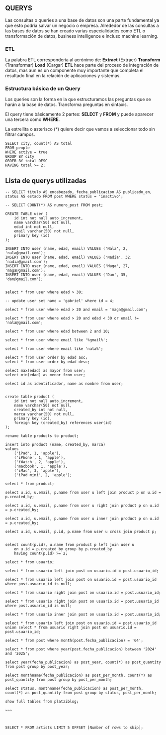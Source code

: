 ## QUERYS

Las consultas o queries a una base de datos son una parte fundamental ya que esto podría salvar un negocio o empresa.
Alrededor de las consultas a las bases de datos se han creado varias especialidades como ETL o transformación de datos, business intelligence e incluso machine learning.

### ETL
La palabra ETL correspondería al acrónimo de:
**Extract** (Extraer)
**Transform** (Transformar)
**Load** (Cargar)
**ETL** hace parte del proceso de integración de datos, mas aun es un componente muy importante que completa el resultado final en la relación de aplicaciones y sistemas.

### Estructura básica de un Query

Los queries son la forma en la que estructuramos las preguntas que se harán a la base de datos. Transforma preguntas en sintaxis.

El query tiene básicamente 2 partes: **SELECT** y **FROM** y puede aparecer una tercera como **WHERE**.

La estrellita o asterisco (*) quiere decir que vamos a seleccionar todo sin filtrar campos.

~~~
SELECT city, count(*) AS total
FROM people
WHERE active = true
GROUP BY city
ORDER BY total DESC
HAVING total >= 2;
~~~

## Lista de querys utilizadas

~~~~
-- SELECT titulo AS encabezado, fecha_publicacion AS publicado_en, status AS estado FROM post WHERE status = 'inactivo';

-- SELECT COUNT(*) AS numero_post FROM post;

CREATE TABLE user (
    id int not null auto_increment,
    name varchar(50) not null,
    edad int not null,
    email varchar(50) not null,
    primary key (id)
);

INSERT INTO user (name, edad, email) VALUES ('Nala', 2, 'nala@gmail.com');
INSERT INTO user (name, edad, email) VALUES ('Nadia', 32, 'nadia@gmail.com');
INSERT INTO user (name, edad, email) VALUES ('Maga', 27, 'maga@gmail.com');
INSERT INTO user (name, edad, email) VALUES ('Dan', 35, 'dan@gmail.com');


select * from user where edad > 30;

-- update user set name = 'gabriel' where id = 4;

select * from user where edad > 20 and email = 'maga@gmail.com';

select * from user where edad > 20 and edad < 30 or email != 'nala@gmail.com';

select * from user where edad between 2 and 10;

select * from user where email like '%gmail%';

select * from user where email like 'nala%';

select * from user order by edad asc;
select * from user order by edad desc;

select max(edad) as mayor from user;
select min(edad) as menor from user;

select id as identificador, name as nombre from user;


create table product (
    id int not null auto_increment,
    name varchar(50) not null,
    created_by int not null,
    marca varchar(50) not null,
    primary key (id),
    foreign key (created_by) references user(id)
);

rename table products to product;

insert into product (name, created_by, marca)
values
    ('iPad', 1, 'apple'),
    ('iPhone', 1, 'apple'),
    ('iWatch', 2, 'apple'),
    ('macbook', 1, 'apple'),
    ('iMac', 3, 'apple'),
    ('iPad mini', 2, 'apple');

select * from product;

select u.id, u.email, p.name from user u left join product p on u.id = p.created_by;

select u.id, u.email, p.name from user u right join product p on u.id = p.created_by;

select u.id, u.email, p.name from user u inner join product p on u.id = p.created_by;

select u.id, u.email, p.id, p.name from user u cross join product p;


select count(p.id), u.name from product p left join user u
    on u.id = p.created_by group by p.created_by
    having count(p.id) >= 2;

select * from usuario;

select * from usuario left join post on usuario.id = post.usuario_id;

select * from usuario left join post on usuario.id = post.usuario_id
where post.usuario_id is null;

select * from usuario right join post on usuario.id = post.usuario_id;

select * from usuario right join post on usuario.id = post.usuario_id
where post.usuario_id is null;

select * from usuario inner join post on usuario.id = post.usuario_id;

select * from usuario left join post on usuario.id = post.usuario_id
union select * from usuario right join post on usuario.id = post.usuario_id;

select * from post where month(post.fecha_publicacion) = '04';

select * from post where year(post.fecha_publicacion) between '2024' and '2025';

select year(fecha_publicacion) as post_year, count(*) as post_quantity from post group by post_year;

select monthname(fecha_publicacion) as post_per_month, count(*) as post_quantity from post group by post_per_month;

select status, monthname(fecha_publicacion) as post_per_month, count(*) as post_quantity from post group by status, post_per_month;

show full tables from platziblog;

~~~



SELECT * FROM artists LIMIT 5 OFFSET [Number of rows to skip];

